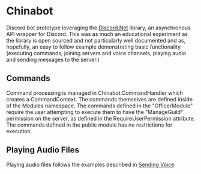 # Chinabot
Discord bot prototype leveraging the [Discord.Net](https://www.nuget.org/packages/Discord.Net)
library, an asynchronous API wrapper for Discord. This was as much an educational experiment
as the library is open sourced and not particularly well documented and as, hopefully, an easy
to follow example demonstrating basic functionality (executing commands, joining servers and
voice channels, playing audio and sending messages to the server.)

## Commands
Command processing is managed in Chinabot.CommandHandler which creates a CommandContext. The
commands themselves are defined inside of the Modules namespace. The commands defined in the
"OfficerModule" require the user attempting to execute them to have the "ManageGuild" permission
on the server, as defined in the RequireUserPermission attribute. The commands defined in the
public module has no restrictions for execution.

## Playing Audio Files
Playing audio files follows the examples described in
[Sending Voice](https://discord.foxbot.me/docs/guides/voice/sending-voice.html)
